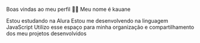 Boas vindas ao meu perfil 💙💙
Meu nome é kauane

Estou estudando na Alura
Estou me desenvolvendo na linguagem JavaScript
Utilizo esse espaço para minha organização e compartilhamento dos meu projetos desenvolvidos



